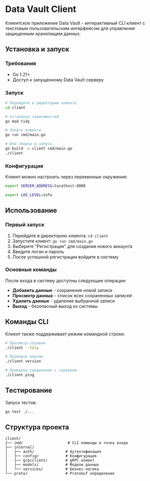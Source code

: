 # Data Vault Client

Клиентское приложение Data Vault - интерактивный CLI клиент с текстовым пользовательским интерфейсом для управления защищенным хранилищем данных.

## Установка и запуск

### Требования

- Go 1.21+
- Доступ к запущенному Data Vault серверу

### Запуск

```bash
# Перейдите в директорию клиента
cd client

# Установка зависимостей
go mod tidy

# Запуск клиента
go run cmd/main.go

# Или сборка и запуск
go build -o client cmd/main.go
./client
```

### Конфигурация

Клиент можно настроить через переменные окружения:

```bash
export SERVER_ADDRESS=localhost:8080

export LOG_LEVEL=info
```

## Использование

### Первый запуск

1. Перейдите в директорию клиента: `cd client`
2. Запустите клиент: `go run cmd/main.go`
3. Выберите "Регистрация" для создания нового аккаунта
4. Введите логин и пароль
5. После успешной регистрации войдите в систему

### Основные команды

После входа в систему доступны следующие операции:

- **Добавить данные** - сохранение новой записи
- **Просмотр данных** - список всех сохраненных записей
- **Удалить данные** - удаление выбранной записи
- **Выход** - безопасный выход из системы


## Команды CLI

Клиент также поддерживает режим командной строки:

```bash
# Просмотр справки
./client --help

# Проверка версии
./client version

# Проверка соединения с сервером
./client ping
```

## Тестирование

Запуск тестов:

```bash
go test ./...
```

## Структура проекта

```
client/
├── cmd/                    # CLI команды и точка входа
├── internal/
│   ├── auth/              # Аутентификация
│   ├── config/            # Конфигурация
│   ├── grpcclient/        # gRPC клиент
│   ├── models/            # Модели данных
│   └── services/          # Бизнес-логика
└── proto/                 # Protobuf определения
```